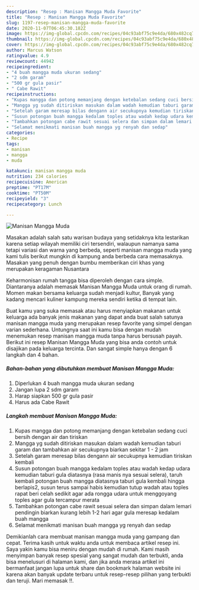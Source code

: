 ```yaml
---
description: "Resep : Manisan Mangga Muda Favorite"
title: "Resep : Manisan Mangga Muda Favorite"
slug: 1197-resep-manisan-mangga-muda-favorite
date: 2020-11-07T06:45:30.182Z
image: https://img-global.cpcdn.com/recipes/04c93abf75c9e4da/680x482cq70/manisan-mangga-muda-foto-resep-utama.jpg
thumbnail: https://img-global.cpcdn.com/recipes/04c93abf75c9e4da/680x482cq70/manisan-mangga-muda-foto-resep-utama.jpg
cover: https://img-global.cpcdn.com/recipes/04c93abf75c9e4da/680x482cq70/manisan-mangga-muda-foto-resep-utama.jpg
author: Marcus Watson
ratingvalue: 4.9
reviewcount: 44942
recipeingredient:
- "4 buah mangga muda ukuran sedang"
- "2 sdm garam"
- "500 gr gula pasir"
- " Cabe Rawit"
recipeinstructions:
- "Kupas mangga dan potong memanjang dengan ketebalan sedang cuci bersih dengan air dan tiriskan"
- "Mangga yg sudah ditiriskan masukan dalam wadah kemudian taburi garam dan tambahkan air secukupnya biarkan sekitar 1 - 2 jam"
- "Setelah garam meresap bilas dengann air secukupnya kemudian tiriskan kembali"
- "Susun potongan buah mangga kedalam toples atau wadah kedap udara kemudian taburi gula diatasnya (rasa manis nya sesuai selera), taruh kembali potongan buah mangga diatasnya taburi gula kembali hingga berlapis2, susun terus sampai habis kemudian tutup wadah atau toples rapat beri celah sedikit agar ada rongga udara untuk menggoyang toples agar gula tercampur merata"
- "Tambahkan potongan cabe rawit sesuai selera dan simpan dalam lemari pendingin biarkan kurang lebih 1-2 hari agar gula meresap kedalam buah mangga"
- "Selamat menikmati manisan buah mangga yg renyah dan sedap"
categories:
- Recipe
tags:
- manisan
- mangga
- muda

katakunci: manisan mangga muda 
nutrition: 234 calories
recipecuisine: American
preptime: "PT17M"
cooktime: "PT50M"
recipeyield: "3"
recipecategory: Lunch

---
```



![Manisan Mangga Muda](https://img-global.cpcdn.com/recipes/04c93abf75c9e4da/680x482cq70/manisan-mangga-muda-foto-resep-utama.jpg)

Masakan adalah salah satu warisan budaya yang setidaknya kita lestarikan karena setiap wilayah memiliki ciri tersendiri, walaupun namanya sama tetapi variasi dan warna yang berbeda, seperti manisan mangga muda yang kami tulis berikut mungkin di kampung anda berbeda cara memasaknya. Masakan yang penuh dengan bumbu memberikan ciri khas yang merupakan keragaman Nusantara



Keharmonisan rumah tangga bisa diperoleh dengan cara simple. Diantaranya adalah memasak Manisan Mangga Muda untuk orang di rumah. Momen makan bersama keluarga sudah menjadi kultur, Banyak yang kadang mencari kuliner kampung mereka sendiri ketika di tempat lain.

Buat kamu yang suka memasak atau harus menyiapkan makanan untuk keluarga ada banyak jenis makanan yang dapat anda buat salah satunya manisan mangga muda yang merupakan resep favorite yang simpel dengan varian sederhana. Untungnya saat ini kamu bisa dengan mudah menemukan resep manisan mangga muda tanpa harus bersusah payah.
Berikut ini resep Manisan Mangga Muda yang bisa anda contoh untuk disajikan pada keluarga tercinta. Dan sangat simple hanya dengan 6 langkah dan 4 bahan.


<!--inarticleads1-->

##### Bahan-bahan yang dibutuhkan membuat Manisan Mangga Muda:

1. Diperlukan 4 buah mangga muda ukuran sedang
1. Jangan lupa 2 sdm garam
1. Harap siapkan 500 gr gula pasir
1. Harus ada  Cabe Rawit




<!--inarticleads2-->

##### Langkah membuat  Manisan Mangga Muda:

1. Kupas mangga dan potong memanjang dengan ketebalan sedang cuci bersih dengan air dan tiriskan
1. Mangga yg sudah ditiriskan masukan dalam wadah kemudian taburi garam dan tambahkan air secukupnya biarkan sekitar 1 - 2 jam
1. Setelah garam meresap bilas dengann air secukupnya kemudian tiriskan kembali
1. Susun potongan buah mangga kedalam toples atau wadah kedap udara kemudian taburi gula diatasnya (rasa manis nya sesuai selera), taruh kembali potongan buah mangga diatasnya taburi gula kembali hingga berlapis2, susun terus sampai habis kemudian tutup wadah atau toples rapat beri celah sedikit agar ada rongga udara untuk menggoyang toples agar gula tercampur merata
1. Tambahkan potongan cabe rawit sesuai selera dan simpan dalam lemari pendingin biarkan kurang lebih 1-2 hari agar gula meresap kedalam buah mangga
1. Selamat menikmati manisan buah mangga yg renyah dan sedap




Demikianlah cara membuat manisan mangga muda yang gampang dan cepat. Terima kasih untuk waktu anda untuk membaca artikel resep ini. Saya yakin kamu bisa meniru dengan mudah di rumah. Kami masih menyimpan banyak resep spesial yang sangat mudah dan terbukti, anda bisa menelusuri di halaman kami, dan jika anda merasa artikel ini bermanfaat jangan lupa untuk share dan bookmark halaman website ini karena akan banyak update terbaru untuk resep-resep pilihan yang terbukti dan teruji. Mari memasak !!. 
